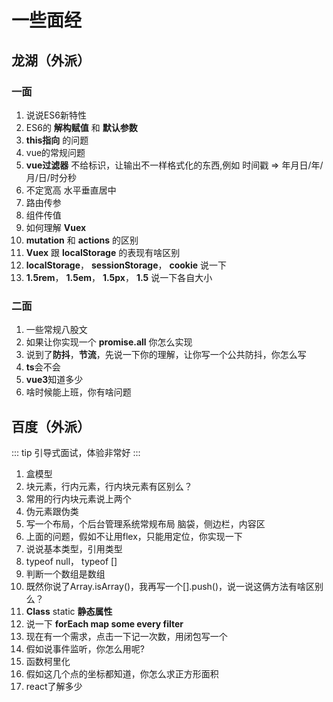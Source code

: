 # 一些面经

## 龙湖（外派）

### 一面
1. 说说ES6新特性
2. ES6的 **解构赋值** 和 **默认参数**
3. **this指向** 的问题
4. vue的常规问题
5. **vue过滤器** 不给标识，让输出不一样格式化的东西,例如 时间戳 => 年月日/年/月/日/时分秒
6. 不定宽高 水平垂直居中
7. 路由传参
8. 组件传值
9. 如何理解 **Vuex**
10. **mutation** 和 **actions** 的区别
11. **Vuex** 跟 **localStorage** 的表现有啥区别
12. **localStorage**， **sessionStorage**， **cookie** 说一下
13. **1.5rem**， **1.5em**， **1.5px**， **1.5** 说一下各自大小

### 二面
1. 一些常规八股文
2. 如果让你实现一个 **promise.all** 你怎么实现
3. 说到了**防抖**，**节流**，先说一下你的理解，让你写一个公共防抖，你怎么写
4. **ts**会不会
5. **vue3**知道多少
5. 啥时候能上班，你有啥问题

## 百度（外派）

::: tip
引导式面试，体验非常好
:::

1. 盒模型
2. 块元素，行内元素，行内块元素有区别么？
3. 常用的行内块元素说上两个
4. 伪元素跟伪类
5. 写一个布局，个后台管理系统常规布局 脑袋，侧边栏，内容区
6. 上面的问题，假如不让用flex，只能用定位，你实现一下
7. 说说基本类型，引用类型
8. typeof null， typeof []
9. 判断一个数组是数组
10. 既然你说了Array.isArray()，我再写一个[].push()，说一说这俩方法有啥区别么？
11. **Class** static **静态属性**
12. 说一下 **forEach map some every filter**
13. 现在有一个需求，点击一下记一次数，用闭包写一个
14. 假如说事件监听，你怎么用呢?
15. 函数柯里化
16. 假如这几个点的坐标都知道，你怎么求正方形面积
17. react了解多少



